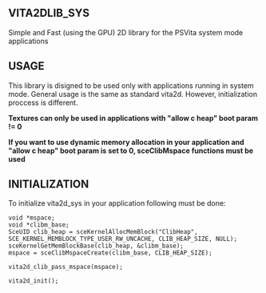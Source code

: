 ## VITA2DLIB_SYS

Simple and Fast (using the GPU) 2D library for the PSVita system mode applications

## USAGE

This library is disigned to be used only with applications running in system mode. General usage is the same as standard vita2d. However, initialization proccess is different.

**Textures can only be used in applications with "allow c heap" boot param != 0**


**If you want to use dynamic memory allocation in your application and "allow c heap" boot param is set to 0, sceClibMspace functions must be used**

## INITIALIZATION

To initialize vita2d_sys in your application following must be done:
```
void *mspace;
void *clibm_base;
SceUID clib_heap = sceKernelAllocMemBlock("ClibHeap", SCE_KERNEL_MEMBLOCK_TYPE_USER_RW_UNCACHE, CLIB_HEAP_SIZE, NULL);
sceKernelGetMemBlockBase(clib_heap, &clibm_base);
mspace = sceClibMspaceCreate(clibm_base, CLIB_HEAP_SIZE);

vita2d_clib_pass_mspace(mspace);

vita2d_init();
```
